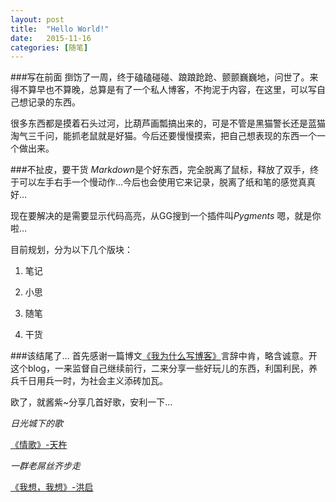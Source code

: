 ```yaml
---
layout: post
title:  "Hello World!"
date:   2015-11-16 
categories: [随笔]
---
```

###写在前面
捯饬了一周，终于磕磕碰碰、踉踉跄跄、颤颤巍巍地，问世了。来得不算早也不算晚，总算是有了一个私人博客，不拘泥于内容，在这里，可以写自己想记录的东西。

很多东西都是摸着石头过河，比葫芦画瓢搞出来的，可是不管是黑猫警长还是蓝猫淘气三千问，能抓老鼠就是好猫。今后还要慢慢摸索，把自己想表现的东西一个一个做出来。

###不扯皮，要干货 
*Markdown*是个好东西，完全脱离了鼠标，释放了双手，终于可以左手右手一个慢动作…今后也会使用它来记录，脱离了纸和笔的感觉真真好…

现在要解决的是需要显示代码高亮，从GG搜到一个插件叫*Pygments*
嗯，就是你啦…

目前规划，分为以下几个版块：

1. 笔记

2. 小思

3. 随笔

4. 干货

###该结尾了… 
首先感谢一篇博文[《我为什么写博客》](http://beiyuu.com/why-blog/)言辞中肯，略含诚意。开这个blog，一来监督自己继续前行，二来分享一些好玩儿的东西，利国利民，养兵千日用兵一时，为社会主义添砖加瓦。

欧了，就酱紫~分享几首好歌，安利一下…


*日光城下的歌*

[《情歌》-天杵](http://music.163.com/#/song?id=383950)

*一群老屌丝齐步走*

[《我想，我想》-洪启](http://music.163.com/#/song?id=28138269)
